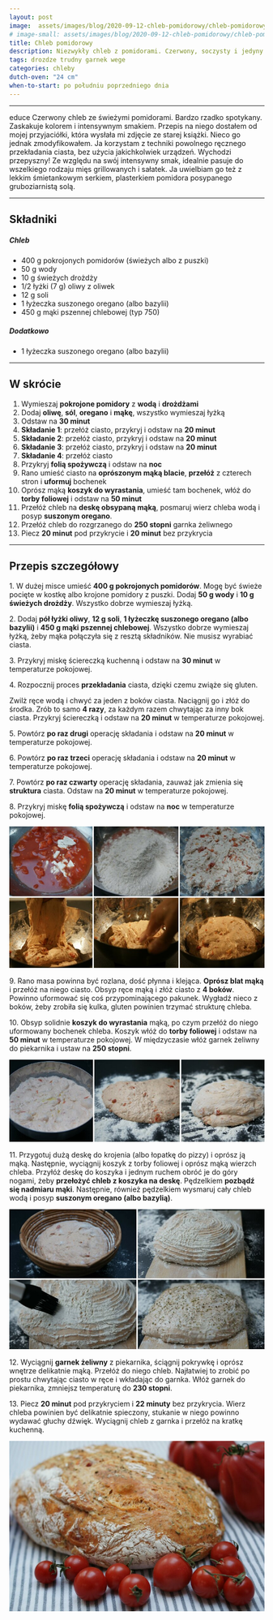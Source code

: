 ```yaml
---
layout: post
image:  assets/images/blog/2020-09-12-chleb-pomidorowy/chleb-pomidorowy.jpg
# image-small: assets/images/blog/2020-09-12-chleb-pomidorowy/chleb-pomidorowy-small.jpg
title: Chleb pomidorowy
description: Niezwykły chleb z pomidorami. Czerwony, soczysty i jedyny w swoim rodzaju. Pszenny, na drożdżach, pieczony w garnku żeliwnym.
tags: drozdze trudny garnek wege
categories: chleby
dutch-oven: "24 cm"
when-to-start: po południu poprzedniego dnia
---
```


-----

educe Czerwony chleb ze świeżymi pomidorami. Bardzo rzadko spotykany. Zaskakuje kolorem i intensywnym smakiem. Przepis na niego dostałem od mojej przyjaciółki, która wysłała mi zdjęcie ze starej książki. Nieco go jednak zmodyfikowałem. Ja korzystam z techniki powolnego ręcznego przekładania ciasta, bez użycia jakichkolwiek urządzeń. Wychodzi przepyszny! Ze względu na swój intensywny smak, idealnie pasuje do wszelkiego rodzaju mięs grillowanych i sałatek. Ja uwielbiam go też z lekkim śmietankowym serkiem, plasterkiem pomidora posypanego gruboziarnistą solą.

-----

## Składniki

##### Chleb

* 400 g pokrojonych pomidorów (świeżych albo z puszki)
* 50 g wody
* 10 g świeżych drożdży
* 1/2 łyżki (7 g) oliwy z oliwek
* 12 g soli
* 1 łyżeczka suszonego oregano (albo bazylii)
* 450 g mąki pszennej chlebowej (typ 750)

##### Dodatkowo

* 1 łyżeczka suszonego oregano (albo bazylii)

-----

## W skrócie

1. Wymieszaj **pokrojone pomidory** z **wodą** i **drożdżami**
2. Dodaj **oliwę**, **sól**, **oregano** i **mąkę**, wszystko wymieszaj łyżką
3. Odstaw na **30 minut**
4. **Składanie 1**: przełóż ciasto, przykryj i odstaw na **20 minut**
5. **Składanie 2**: przełóż ciasto, przykryj i odstaw na **20 minut**
6. **Składanie 3**: przełóż ciasto, przykryj i odstaw na **20 minut**
7. **Składanie 4**: przełóż ciasto
8. Przykryj **folią spożywczą** i odstaw na **noc**
9. Rano umieść ciasto na **oprószonym mąką blacie**, **przełóż** z czterech stron i **uformuj** bochenek
10. Oprósz mąką **koszyk do wyrastania**, umieść tam bochenek, włóż do **torby foliowej** i odstaw na **50 minut**
11. Przełóż chleb na **deskę obsypaną mąką**, posmaruj wierz chleba wodą i posyp **suszonym oregano**.
12. Przełóż chleb do rozgrzanego do **250 stopni** garnka żeliwnego
13. Piecz **20 minut** pod przykrycie i **20 minut** bez przykrycia

-----

## Przepis szczegółowy

1\. W dużej misce umieść **400 g pokrojonych pomidorów**. Mogę być świeże pocięte w kostkę albo krojone pomidory z puszki. Dodaj **50 g wody** i **10 g świeżych drożdży**. Wszystko dobrze wymieszaj łyżką.

2\. Dodaj **pół łyżki oliwy**, **12 g soli**, **1 łyżeczkę suszonego oregano (albo bazylii)** i **450 g mąki pszennej chlebowej**. Wszystko dobrze wymieszaj łyżką, żeby mąka połączyła się z resztą składników. Nie musisz wyrabiać ciasta.

3\. Przykryj miskę ściereczką kuchenną i odstaw na **30 minut** w temperaturze pokojowej.

4\. Rozpocznij proces **przekładania** ciasta, dzięki czemu zwiąże się gluten.

Zwilż ręce wodą i chwyć za jeden z boków ciasta. Naciągnij go i złóż do środka. Zrób to samo **4 razy**, za każdym razem chwytając za inny bok ciasta. Przykryj ściereczką i odstaw na **20 minut** w temperaturze pokojowej.

5\. Powtórz **po raz drugi** operację składania i odstaw na **20 minut** w temperaturze pokojowej.

6\. Powtórz **po raz trzeci** operację składania i odstaw na **20 minut** w temperaturze pokojowej.

7\. Powtórz **po raz czwarty** operację składania, zauważ jak zmienia się **struktura** ciasta. Odstaw na **20 minut** w temperaturze pokojowej.

8\. Przykryj miskę **folią spożywczą** i odstaw na **noc** w temperaturze pokojowej.

![Chleb pomidorowy - mieszanie](/assets/images/blog/2020-09-12-chleb-pomidorowy/chleb-pomidorowy-mieszanie.jpg)

9\. Rano masa powinna być rozlana, dość płynna i klejąca. **Oprósz blat mąką** i przełóż na niego ciasto. Obsyp ręce mąką i złóż ciasto z **4 boków**. Powinno uformować się coś przypominającego pakunek. Wygładź nieco z boków, żeby zrobiła się kulka, gluten powinien trzymać strukturę chleba.

10\. Obsyp solidnie **koszyk do wyrastania** mąką, po czym przełóż do niego uformowany bochenek chleba. Koszyk włóż do **torby foliowej** i odstaw na **50 minut** w temperaturze pokojowej. W międzyczasie włóż garnek żeliwny do piekarnika i ustaw na **250 stopni**.

![Chleb pomidorowy - formowanie](/assets/images/blog/2020-09-12-chleb-pomidorowy/chleb-pomidorowy-formowanie.jpg)

11\. Przygotuj dużą deskę do krojenia (albo łopatkę do pizzy) i oprósz ją mąką. Następnie, wyciągnij koszyk z torby foliowej i oprósz mąką wierzch chleba. Przyłóż deskę do koszyka i jednym ruchem obróć je do góry nogami, żeby **przełożyć chleb z koszyka na deskę**. Pędzelkiem **pozbądź się nadmiaru mąki**. Następnie, również pędzelkiem wysmaruj cały chleb wodą i posyp **suszonym oregano (albo bazylią)**.

![Chleb pomidorowy - smarowanie](/assets/images/blog/2020-09-12-chleb-pomidorowy/chleb-pomidorowy-smarowanie.jpg)

12\. Wyciągnij **garnek żeliwny** z piekarnika, ściągnij pokrywkę i oprósz wnętrze delikatnie mąką. Przełóż do niego chleb. Najłatwiej to zrobić po prostu chwytając ciasto w ręce i wkładając do garnka. Włóż garnek do piekarnika, zmniejsz temperaturę do **230 stopni**.

13\. Piecz **20 minut** pod przykryciem i **22 minuty** bez przykrycia. Wierz chleba powinien być delikatnie spieczony, stukanie w niego powinno wydawać głuchy dźwięk. Wyciągnij chleb z garnka i przełóż na kratkę kuchenną.

![Chleb pomidorowy](/assets/images/blog/2020-09-12-chleb-pomidorowy/chleb-pomidorowy-gotowy.jpg)
